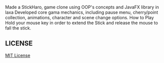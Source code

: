 Made a StickHaro, game clone using OOP's concepts and JavaFX library in laxa Developed core gama mechanics, including pause menu, cherry/point collection, animations, character and scene change options.
How to Play
Hold your mouse key in order to extend the Stick and release the mouse to fall the stick.

## LICENSE

[MIT License](https://github.com/akshatrajsaxena/StickHeroGameProjects/blob/main/LICENSE)
